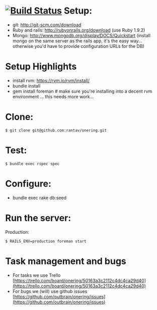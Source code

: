 [![Build Status](https://secure.travis-ci.org/outbrain/onering.png?branch=master)](http://travis-ci.org/outbrain/onering)
Setup:
=
- git: http://git-scm.com/download
- Ruby and rails: http://rubyonrails.org/download (use Ruby 1.9.2)
- Mongo: http://www.mongodb.org/display/DOCS/Quickstart (install mongo on the same server as the rails app, it's the easy way... otherwise you'd have to provide configuration URLs for the DB)

Setup Highlights
=
- install rvm: https://rvm.io/rvm/install/
- bundle install
- gem install foreman # make sure you're installing into a decent rvm environment
... this needs more work...


Clone:
=

    $ git clone git@github.com:rantav/onering.git

Test:
=

    $ bundle exec rspec spec

Configure:
=
- bundle exec rake db:seed

Run the server:
=
Production:

    $ RAILS_ENV=production foreman start


Task management and bugs
=
- For tasks we use Trello [https://trello.com/board/onering/50163a3c2112c4dc4ca29d40](https://trello.com/board/onering/50163a3c2112c4dc4ca29d40)
- For bugs we (will) use github issues [https://github.com/outbrain/onering/issues](https://github.com/outbrain/onering/issues)
